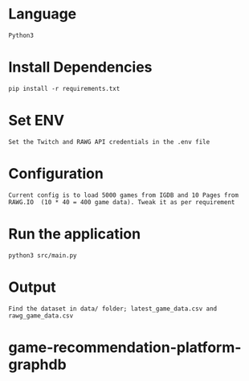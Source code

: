 # Language
    Python3

# Install Dependencies
    pip install -r requirements.txt

# Set ENV
    Set the Twitch and RAWG API credentials in the .env file

# Configuration
    Current config is to load 5000 games from IGDB and 10 Pages from RAWG.IO  (10 * 40 = 400 game data). Tweak it as per requirement
# Run the application
    python3 src/main.py

# Output
    Find the dataset in data/ folder; latest_game_data.csv and rawg_game_data.csv
# game-recommendation-platform-graphdb

